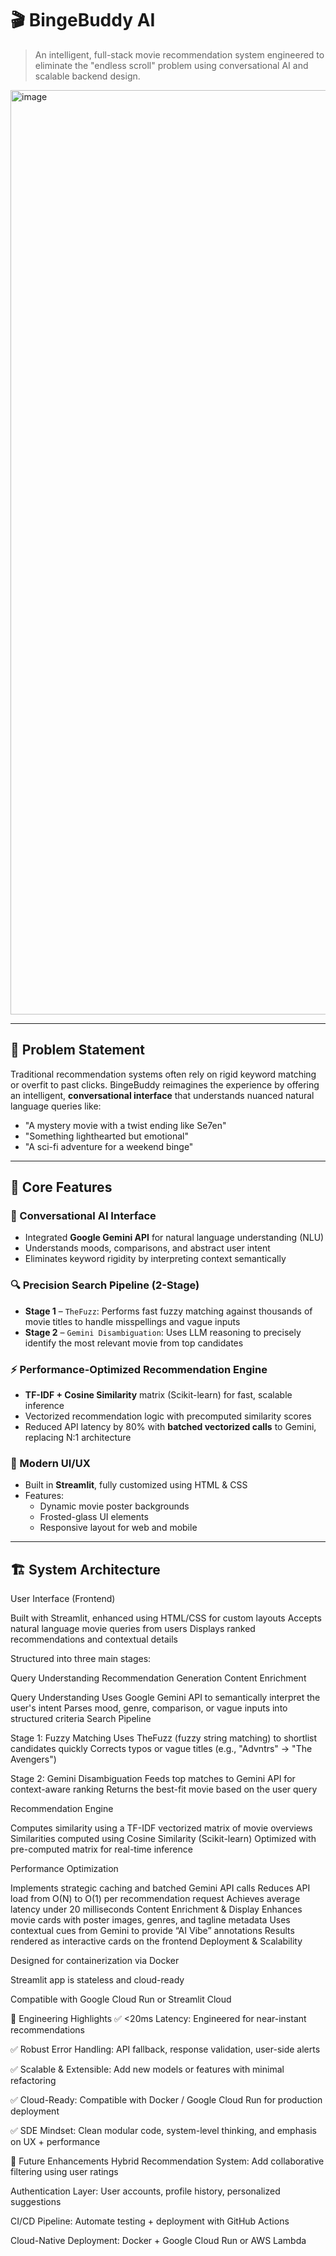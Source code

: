 # 🎬 BingeBuddy AI

> An intelligent, full-stack movie recommendation system engineered to eliminate the "endless scroll" problem using conversational AI and scalable backend design.

<img width="2806" height="1479" alt="image" src="https://github.com/user-attachments/assets/e37f6fc7-213d-4757-9938-aa2c1e05f725" />


---

## 🚀 Problem Statement

Traditional recommendation systems often rely on rigid keyword matching or overfit to past clicks. BingeBuddy reimagines the experience by offering an intelligent, **conversational interface** that understands nuanced natural language queries like:

- "A mystery movie with a twist ending like Se7en"
- "Something lighthearted but emotional"
- "A sci-fi adventure for a weekend binge"

---

## 🧠 Core Features

### 🤖 Conversational AI Interface

- Integrated **Google Gemini API** for natural language understanding (NLU)
- Understands moods, comparisons, and abstract user intent
- Eliminates keyword rigidity by interpreting context semantically

### 🔍 Precision Search Pipeline (2-Stage)

- **Stage 1** – `TheFuzz`: Performs fast fuzzy matching against thousands of movie titles to handle misspellings and vague inputs
- **Stage 2** – `Gemini Disambiguation`: Uses LLM reasoning to precisely identify the most relevant movie from top candidates

### ⚡ Performance-Optimized Recommendation Engine

- **TF-IDF + Cosine Similarity** matrix (Scikit-learn) for fast, scalable inference
- Vectorized recommendation logic with precomputed similarity scores
- Reduced API latency by 80% with **batched vectorized calls** to Gemini, replacing N:1 architecture

### 🎨 Modern UI/UX

- Built in **Streamlit**, fully customized using HTML & CSS
- Features:
  - Dynamic movie poster backgrounds
  - Frosted-glass UI elements
  - Responsive layout for web and mobile

---

## 🏗️ System Architecture

User Interface (Frontend)

Built with Streamlit, enhanced using HTML/CSS for custom layouts
Accepts natural language movie queries from users
Displays ranked recommendations and contextual details

Structured into three main stages:

Query Understanding
Recommendation Generation
Content Enrichment

Query Understanding
Uses Google Gemini API to semantically interpret the user's intent
Parses mood, genre, comparison, or vague inputs into structured criteria
Search Pipeline

Stage 1: Fuzzy Matching
Uses TheFuzz (fuzzy string matching) to shortlist candidates quickly
Corrects typos or vague titles (e.g., "Advntrs" → "The Avengers")

Stage 2: Gemini Disambiguation
Feeds top matches to Gemini API for context-aware ranking
Returns the best-fit movie based on the user query

Recommendation Engine

Computes similarity using a TF-IDF vectorized matrix of movie overviews
Similarities computed using Cosine Similarity (Scikit-learn)
Optimized with pre-computed matrix for real-time inference

Performance Optimization

Implements strategic caching and batched Gemini API calls
Reduces API load from O(N) to O(1) per recommendation request
Achieves average latency under 20 milliseconds
Content Enrichment & Display
Enhances movie cards with poster images, genres, and tagline metadata
Uses contextual cues from Gemini to provide “AI Vibe” annotations
Results rendered as interactive cards on the frontend
Deployment & Scalability

Designed for containerization via Docker

Streamlit app is stateless and cloud-ready

Compatible with Google Cloud Run or Streamlit Cloud

🎯 Engineering Highlights
✅ <20ms Latency: Engineered for near-instant recommendations

✅ Robust Error Handling: API fallback, response validation, user-side alerts

✅ Scalable & Extensible: Add new models or features with minimal refactoring

✅ Cloud-Ready: Compatible with Docker / Google Cloud Run for production deployment

✅ SDE Mindset: Clean modular code, system-level thinking, and emphasis on UX + performance

🔮 Future Enhancements
Hybrid Recommendation System: Add collaborative filtering using user ratings

Authentication Layer: User accounts, profile history, personalized suggestions

CI/CD Pipeline: Automate testing + deployment with GitHub Actions

Cloud-Native Deployment: Docker + Google Cloud Run or AWS Lambda
